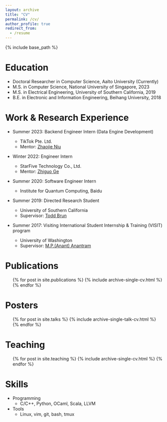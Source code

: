 ```yaml
---
layout: archive
title: "CV"
permalink: /cv/
author_profile: true
redirect_from:
  - /resume
---
```


{% include base_path %}

Education
======

* Doctoral Researcher in Computer Science, Aalto University (Currently)
* M.S. in Computer Science, National University of Singapore, 2023
* M.S. in Electrical Engineering, University of Southern California, 2019
* B.E. in Electronic and Information Engineering, Beihang University, 2018

Work & Research Experience
======

* Summer 2023: Backend Engineer Intern (Data Engine Development)
  * TikTok Pte. Ltd.
  * Mentor: [Zhaojie Niu](https://www.linkedin.com/in/zhaojie-niu-ethereum/)

* Winter 2022: Engineer Intern
  * StarFive Technology Co., Ltd.
  * Mentor: [Zhiguo Ge](https://www.linkedin.com/in/zhiguo-ge-39b0a120/)

* Summer 2020: Software Engineer Intern
  * Institute for Quantum Computing, Baidu

* Summer 2019: Directed Research Student
  * University of Southern California
  * Supervisor: [Todd Brun](https://sites.usc.edu/tbrun/)

* Summer 2017: Visiting International Student Internship & Training (VISIT) program
  * University of Washington
  * Supervisor: [M.P.(Anant) Anantram](https://sites.uw.edu/anantmp/)

Publications
======

  <ul>{% for post in site.publications %}
    {% include archive-single-cv.html %}
  {% endfor %}</ul>
  
Posters
======

  <ul>{% for post in site.talks %}
    {% include archive-single-talk-cv.html %}
  {% endfor %}</ul>
  
Teaching
======

  <ul>{% for post in site.teaching %}
    {% include archive-single-cv.html %}
  {% endfor %}</ul>

Skills
======

* Programming
  * C/C++, Python, OCaml, Scala, LLVM
* Tools
  * Linux, vim, git, bash, tmux
  
<!-- Service and leadership -->
<!-- ====== -->

<!-- * Currently signed in to 43 different slack teams -->
